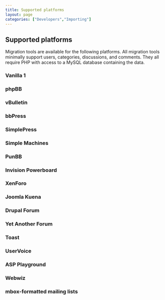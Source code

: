 ```yaml
---
title: Supported platforms
layout: page
categories: ["Developers","Importing"]
---
```


## Supported platforms

Migration tools are available for the following platforms. All migration tools minimally support users, categories, discussions, and comments. They all require PHP with access to a MySQL database containing the data.

### Vanilla 1

### phpBB

### vBulletin

### bbPress

### SimplePress

### Simple Machines 

### PunBB

### Invision Powerboard

### XenForo

### Joomla Kuena

### Drupal Forum

### Yet Another Forum

### Toast

### UserVoice

### ASP Playground

### Webwiz

### mbox-formatted mailing lists
